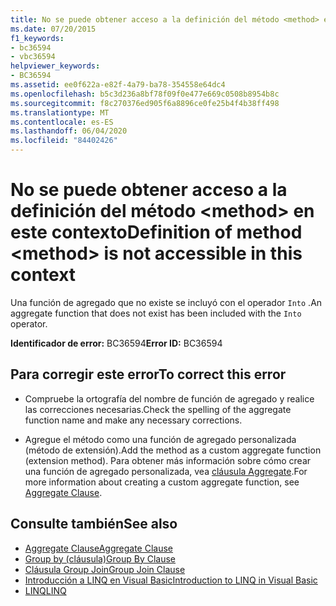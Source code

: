 ```yaml
---
title: No se puede obtener acceso a la definición del método <method> en este contexto
ms.date: 07/20/2015
f1_keywords:
- bc36594
- vbc36594
helpviewer_keywords:
- BC36594
ms.assetid: ee0f622a-e82f-4a79-ba78-354558e64dc4
ms.openlocfilehash: b5c3d236a8bf78f09f0e477e669c0508b8954b8c
ms.sourcegitcommit: f8c270376ed905f6a8896ce0fe25b4f4b38ff498
ms.translationtype: MT
ms.contentlocale: es-ES
ms.lasthandoff: 06/04/2020
ms.locfileid: "84402426"
---
```

# <a name="definition-of-method-method-is-not-accessible-in-this-context"></a><span data-ttu-id="3c049-102">No se puede obtener acceso a la definición del método \<method> en este contexto</span><span class="sxs-lookup"><span data-stu-id="3c049-102">Definition of method \<method> is not accessible in this context</span></span>
<span data-ttu-id="3c049-103">Una función de agregado que no existe se incluyó con el operador `Into` .</span><span class="sxs-lookup"><span data-stu-id="3c049-103">An aggregate function that does not exist has been included with the `Into` operator.</span></span>  
  
 <span data-ttu-id="3c049-104">**Identificador de error:** BC36594</span><span class="sxs-lookup"><span data-stu-id="3c049-104">**Error ID:** BC36594</span></span>  
  
## <a name="to-correct-this-error"></a><span data-ttu-id="3c049-105">Para corregir este error</span><span class="sxs-lookup"><span data-stu-id="3c049-105">To correct this error</span></span>  
  
- <span data-ttu-id="3c049-106">Compruebe la ortografía del nombre de función de agregado y realice las correcciones necesarias.</span><span class="sxs-lookup"><span data-stu-id="3c049-106">Check the spelling of the aggregate function name and make any necessary corrections.</span></span>  
  
- <span data-ttu-id="3c049-107">Agregue el método como una función de agregado personalizada (método de extensión).</span><span class="sxs-lookup"><span data-stu-id="3c049-107">Add the method as a custom aggregate function (extension method).</span></span> <span data-ttu-id="3c049-108">Para obtener más información sobre cómo crear una función de agregado personalizada, vea [cláusula Aggregate](../language-reference/queries/aggregate-clause.md).</span><span class="sxs-lookup"><span data-stu-id="3c049-108">For more information about creating a custom aggregate function, see [Aggregate Clause](../language-reference/queries/aggregate-clause.md).</span></span>  
  
## <a name="see-also"></a><span data-ttu-id="3c049-109">Consulte también</span><span class="sxs-lookup"><span data-stu-id="3c049-109">See also</span></span>

- [<span data-ttu-id="3c049-110">Aggregate Clause</span><span class="sxs-lookup"><span data-stu-id="3c049-110">Aggregate Clause</span></span>](../language-reference/queries/aggregate-clause.md)
- [<span data-ttu-id="3c049-111">Group by (cláusula)</span><span class="sxs-lookup"><span data-stu-id="3c049-111">Group By Clause</span></span>](../language-reference/queries/group-by-clause.md)
- [<span data-ttu-id="3c049-112">Cláusula Group Join</span><span class="sxs-lookup"><span data-stu-id="3c049-112">Group Join Clause</span></span>](../language-reference/queries/group-join-clause.md)
- [<span data-ttu-id="3c049-113">Introducción a LINQ en Visual Basic</span><span class="sxs-lookup"><span data-stu-id="3c049-113">Introduction to LINQ in Visual Basic</span></span>](../programming-guide/language-features/linq/introduction-to-linq.md)
- [<span data-ttu-id="3c049-114">LINQ</span><span class="sxs-lookup"><span data-stu-id="3c049-114">LINQ</span></span>](../programming-guide/language-features/linq/index.md)
